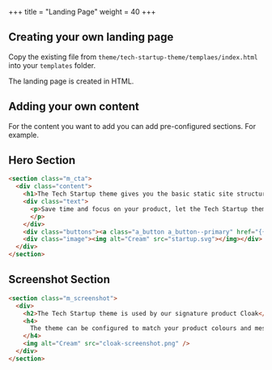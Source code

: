 +++
title = "Landing Page"
weight = 40
+++

## Creating your own landing page

Copy the existing file from `theme/tech-startup-theme/templaes/index.html` into your `templates` folder.

The landing page is created in HTML. 

## Adding your own content

For the content you want to add you can add pre-configured sections. For example.

## Hero Section


```html
<section class="m_cta">
  <div class="content">
    <h1>The Tech Startup theme gives you the basic static site structure for your Saas or application</h1>
    <div class="text">
      <p>Save time and focus on your product, let the Tech Startup theme handle marketing.
      </p>
    </div>
    <div class="buttons"><a class="a_button a_button--primary" href="{{ sign_up_url }}">Sign Up</a></div>
    <div class="image"><img alt="Cream" src="startup.svg"></img></div>
  </div>
</section>
```

## Screenshot Section

```html
<section class="m_screenshot">
  <div>
    <h2>The Tech Startup theme is used by our signature product Cloak</h2>
    <h4>
      The theme can be configured to match your product colours and message
    </h4>
    <img alt="Cream" src="cloak-screenshot.png" />
  </div>
</section>
```